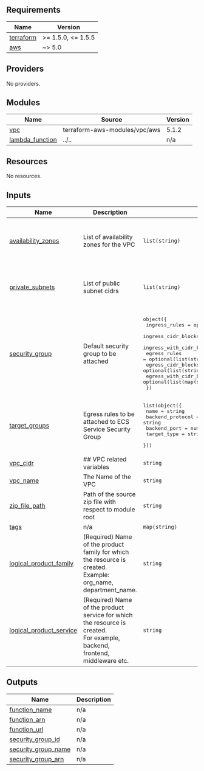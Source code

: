 <!-- BEGINNING OF PRE-COMMIT-TERRAFORM DOCS HOOK -->
## Requirements

| Name | Version |
|------|---------|
| <a name="requirement_terraform"></a> [terraform](#requirement\_terraform) | >= 1.5.0, <= 1.5.5 |
| <a name="requirement_aws"></a> [aws](#requirement\_aws) | ~> 5.0 |

## Providers

No providers.

## Modules

| Name | Source | Version |
|------|--------|---------|
| <a name="module_vpc"></a> [vpc](#module\_vpc) | terraform-aws-modules/vpc/aws | 5.1.2 |
| <a name="module_lambda_function"></a> [lambda\_function](#module\_lambda\_function) | ../.. | n/a |

## Resources

No resources.

## Inputs

| Name | Description | Type | Default | Required |
|------|-------------|------|---------|:--------:|
| <a name="input_availability_zones"></a> [availability\_zones](#input\_availability\_zones) | List of availability zones for the VPC | `list(string)` | <pre>[<br>  "us-east-2a",<br>  "us-east-2b",<br>  "us-east-2c"<br>]</pre> | no |
| <a name="input_private_subnets"></a> [private\_subnets](#input\_private\_subnets) | List of public subnet cidrs | `list(string)` | <pre>[<br>  "10.5.1.0/24",<br>  "10.5.2.0/24",<br>  "10.5.3.0/24"<br>]</pre> | no |
| <a name="input_security_group"></a> [security\_group](#input\_security\_group) | Default security group to be attached | <pre>object({<br>    ingress_rules            = optional(list(string))<br>    ingress_cidr_blocks      = optional(list(string))<br>    ingress_with_cidr_blocks = optional(list(map(string)))<br>    egress_rules             = optional(list(string))<br>    egress_cidr_blocks       = optional(list(string))<br>    egress_with_cidr_blocks  = optional(list(map(string)))<br>  })</pre> | `null` | no |
| <a name="input_target_groups"></a> [target\_groups](#input\_target\_groups) | Egress rules to be attached to ECS Service Security Group | <pre>list(object({<br>    name             = string<br>    backend_protocol = string<br>    backend_port     = number<br>    target_type      = string<br>  }))</pre> | `[]` | no |
| <a name="input_vpc_cidr"></a> [vpc\_cidr](#input\_vpc\_cidr) | ## VPC related variables | `string` | `"10.5.0.0/16"` | no |
| <a name="input_vpc_name"></a> [vpc\_name](#input\_vpc\_name) | The Name of the VPC | `string` | `"lambda-test-vpc"` | no |
| <a name="input_zip_file_path"></a> [zip\_file\_path](#input\_zip\_file\_path) | Path of the source zip file with respect to module root | `string` | n/a | yes |
| <a name="input_tags"></a> [tags](#input\_tags) | n/a | `map(string)` | `{}` | no |
| <a name="input_logical_product_family"></a> [logical\_product\_family](#input\_logical\_product\_family) | (Required) Name of the product family for which the resource is created.<br>    Example: org\_name, department\_name. | `string` | n/a | yes |
| <a name="input_logical_product_service"></a> [logical\_product\_service](#input\_logical\_product\_service) | (Required) Name of the product service for which the resource is created.<br>    For example, backend, frontend, middleware etc. | `string` | n/a | yes |

## Outputs

| Name | Description |
|------|-------------|
| <a name="output_function_name"></a> [function\_name](#output\_function\_name) | n/a |
| <a name="output_function_arn"></a> [function\_arn](#output\_function\_arn) | n/a |
| <a name="output_function_url"></a> [function\_url](#output\_function\_url) | n/a |
| <a name="output_security_group_id"></a> [security\_group\_id](#output\_security\_group\_id) | n/a |
| <a name="output_security_group_name"></a> [security\_group\_name](#output\_security\_group\_name) | n/a |
| <a name="output_security_group_arn"></a> [security\_group\_arn](#output\_security\_group\_arn) | n/a |
<!-- END OF PRE-COMMIT-TERRAFORM DOCS HOOK -->
